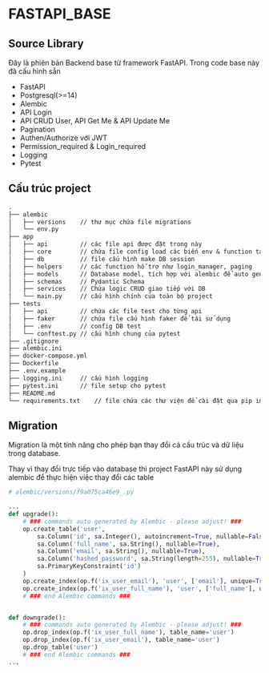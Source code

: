 # FASTAPI_BASE

## Source Library

Đây là phiên bản Backend base từ framework FastAPI. Trong code base này đã cấu hình sẵn

- FastAPI
- Postgresql(>=14)
- Alembic
- API Login
- API CRUD User, API Get Me & API Update Me
- Pagination
- Authen/Authorize với JWT
- Permission_required & Login_required
- Logging
- Pytest

## Cấu trúc project

```txt
.  
├── alembic  
│   ├── versions    // thư mục chứa file migrations  
│   └── env.py  
├── app  
│   ├── api         // các file api được đặt trong này  
│   ├── core        // chứa file config load các biến env & function tạo/verify JWT access-token  
│   ├── db          // file cấu hình make DB session  
│   ├── helpers     // các function hỗ trợ như login_manager, paging  
│   ├── models      // Database model, tích hợp với alembic để auto generate migration  
│   ├── schemas     // Pydantic Schema  
│   ├── services    // Chứa logic CRUD giao tiếp với DB  
│   └── main.py     // cấu hình chính của toàn bộ project  
├── tests  
│   ├── api         // chứa các file test cho từng api  
│   ├── faker       // chứa file cấu hình faker để tái sử dụng  
│   ├── .env        // config DB test  
│   └── conftest.py // cấu hình chung của pytest  
├── .gitignore  
├── alembic.ini  
├── docker-compose.yml  
├── Dockerfile  
├── .env.example  
├── logging.ini     // cấu hình logging  
├── pytest.ini      // file setup cho pytest  
├── README.md  
└── requirements.txt    // file chứa các thư viện để cài đặt qua pip install
```

## Migration

Migration là một tính năng cho phép bạn thay đổi cả cấu trúc và dữ liệu trong database.

Thay vì thay đổi trực tiếp vào database thì project FastAPI này sử dụng alembic để thực hiện việc thay đổi các table

```python
# alembic/versions/f9a075ca46e9_.py

...
def upgrade():
    # ### commands auto generated by Alembic - please adjust! ###
    op.create_table('user',
        sa.Column('id', sa.Integer(), autoincrement=True, nullable=False),
        sa.Column('full_name', sa.String(), nullable=True),
        sa.Column('email', sa.String(), nullable=True),
        sa.Column('hashed_password', sa.String(length=255), nullable=True),
        sa.PrimaryKeyConstraint('id')
    )
    op.create_index(op.f('ix_user_email'), 'user', ['email'], unique=True)
    op.create_index(op.f('ix_user_full_name'), 'user', ['full_name'], unique=False)
    # ### end Alembic commands ###


def downgrade():
    # ### commands auto generated by Alembic - please adjust! ###
    op.drop_index(op.f('ix_user_full_name'), table_name='user')
    op.drop_index(op.f('ix_user_email'), table_name='user')
    op.drop_table('user')
    # ### end Alembic commands ###
...
```

